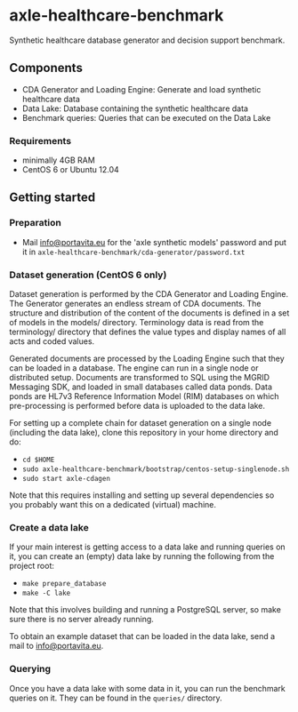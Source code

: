 # axle-healthcare-benchmark #

Synthetic healthcare database generator and decision support benchmark.

## Components ##

* CDA Generator and Loading Engine:
  Generate and load synthetic healthcare data
* Data Lake:
  Database containing the synthetic healthcare data
* Benchmark queries:
  Queries that can be executed on the Data Lake

### Requirements ###
* minimally 4GB RAM
* CentOS 6 or Ubuntu 12.04

## Getting started ##

### Preparation ###

* Mail info@portavita.eu for the 'axle synthetic models' password and put it in
  `axle-healthcare-benchmark/cda-generator/password.txt`

### Dataset generation (CentOS 6 only) ###

Dataset generation is performed by the CDA Generator and Loading Engine. The
Generator generates an endless stream of CDA documents. The structure and
distribution of the content of the documents is defined in a set of models in
the models/ directory.  Terminology data is read from the terminology/ directory
that defines the value types and display names of all acts and coded values.

Generated documents are processed by the Loading Engine such that they can be
loaded in a database. The engine can run in a single node or distributed setup.
Documents are transformed to SQL using the MGRID Messaging SDK, and loaded in
small databases called data ponds. Data ponds are HL7v3 Reference Information
Model (RIM) databases on which pre-processing is performed before data is
uploaded to the data lake.

For setting up a complete chain for dataset generation on a single node
(including the data lake), clone this repository in your home directory and do:

* `cd $HOME`
* `sudo axle-healthcare-benchmark/bootstrap/centos-setup-singlenode.sh`
* `sudo start axle-cdagen`

Note that this requires installing and setting up several dependencies so you
probably want this on a dedicated (virtual) machine.

### Create a data lake ###

If your main interest is getting access to a data lake and running queries on
it, you can create an (empty) data lake by running the following from the project root:

* `make prepare_database`
* `make -C lake`

Note that this involves building and running a PostgreSQL server, so make sure
there is no server already running.

To obtain an example dataset that can be loaded in the data lake, send a mail to
info@portavita.eu.

### Querying ###

Once you have a data lake with some data in it, you can run the benchmark
queries on it. They can be found in the `queries/` directory.

